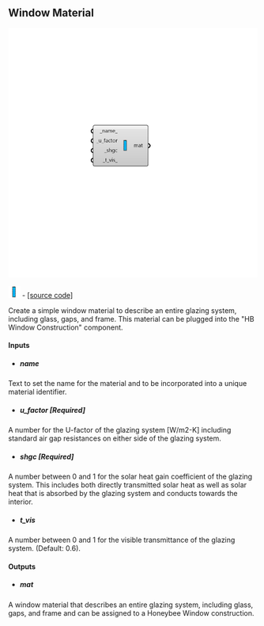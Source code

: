 ## Window Material

![](../../images/components/Window_Material.png)

![](../../images/icons/Window_Material.png) - [[source code]](https://github.com/ladybug-tools/honeybee-grasshopper-energy/blob/master/honeybee_grasshopper_energy/src//HB%20Window%20Material.py)


Create a simple window material to describe an entire glazing system, including glass, gaps, and frame. This material can be plugged into the "HB Window Construction" component. 



#### Inputs
* ##### name 
Text to set the name for the material and to be incorporated into a unique material identifier. 
* ##### u_factor [Required]
A number for the U-factor of the glazing system [W/m2-K] including standard air gap resistances on either side of the glazing system. 
* ##### shgc [Required]
A number between 0 and 1 for the solar heat gain coefficient of the glazing system. This includes both directly transmitted solar heat as well as solar heat that is absorbed by the glazing system and conducts towards the interior. 
* ##### t_vis 
A number between 0 and 1 for the visible transmittance of the glazing system. (Default: 0.6). 

#### Outputs
* ##### mat
A window material that describes an entire glazing system, including glass, gaps, and frame and can be assigned to a Honeybee Window construction. 